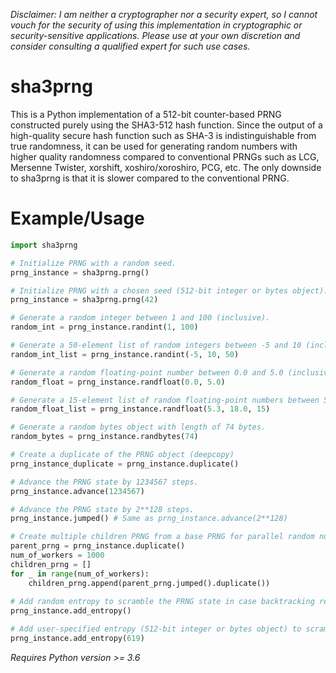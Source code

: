 *Disclaimer: I am neither a cryptographer nor a security expert, so I cannot vouch for the security of using this implementation in cryptographic or security-sensitive applications. Please use at your own discretion and consider consulting a qualified expert for such use cases.*

# sha3prng
This is a Python implementation of a 512-bit counter-based PRNG constructed purely using the SHA3-512 hash function. Since the output of a high-quality secure hash function such as SHA-3 is indistinguishable from true randomness, it can be used for generating random numbers with higher quality randomness compared to conventional PRNGs such as LCG, Mersenne Twister, xorshift, xoshiro/xoroshiro, PCG, etc. The only downside to sha3prng is that it is slower compared to the conventional PRNG.

# Example/Usage
```python
import sha3prng

# Initialize PRNG with a random seed.
prng_instance = sha3prng.prng()

# Initialize PRNG with a chosen seed (512-bit integer or bytes object).
prng_instance = sha3prng.prng(42)

# Generate a random integer between 1 and 100 (inclusive).
random_int = prng_instance.randint(1, 100)

# Generate a 50-element list of random integers between -5 and 10 (inclusive).
random_int_list = prng_instance.randint(-5, 10, 50)

# Generate a random floating-point number between 0.0 and 5.0 (inclusive).
random_float = prng_instance.randfloat(0.0, 5.0)

# Generate a 15-element list of random floating-point numbers between 5.3 and 18.0 (inclusive).
random_float_list = prng_instance.randfloat(5.3, 18.0, 15)

# Generate a random bytes object with length of 74 bytes.
random_bytes = prng_instance.randbytes(74)

# Create a duplicate of the PRNG object (deepcopy)
prng_instance_duplicate = prng_instance.duplicate()

# Advance the PRNG state by 1234567 steps.
prng_instance.advance(1234567)

# Advance the PRNG state by 2**128 steps.
prng_instance.jumped() # Same as prng_instance.advance(2**128)

# Create multiple children PRNG from a base PRNG for parallel random number generation.
parent_prng = prng_instance.duplicate()
num_of_workers = 1000
children_prng = []
for _ in range(num_of_workers):
    children_prng.append(parent_prng.jumped().duplicate()) 
    
# Add random entropy to scramble the PRNG state in case backtracking resistance is needed.
prng_instance.add_entropy()

# Add user-specified entropy (512-bit integer or bytes object) to scramble the PRNG state in case backtracking resistance is needed.
prng_instance.add_entropy(619)

```
*Requires Python version >= 3.6*

